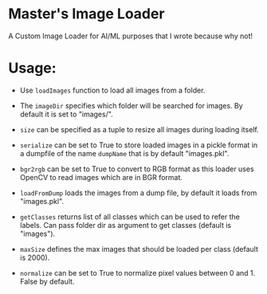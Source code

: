 # Master's Image Loader
A Custom Image Loader for AI/ML purposes that I wrote because why not!

# Usage:

* Use `loadImages` function to load all images from a folder.

* The `imageDir` specifies which folder will be searched for images. By default it is set to "images/".

* `size` can be specified as a tuple to resize all images during loading itself.

* `serialize` can be set to True to store loaded images in a pickle format in a dumpfile of the name `dumpName` that is by default "images.pkl".

* `bgr2rgb` can be set to True to convert to RGB format as this loader uses OpenCV to read images which are in BGR format.

* `loadFromDump` loads the images from a dump file, by default it loads from "images.pkl".

* `getClasses` returns list of all classes which can be used to refer the labels. Can pass folder dir as argument to get classes (default is "images").

* `maxSize` defines the max images that should be loaded per class (default is 2000).

* `normalize` can be set to True to normalize pixel values between 0 and 1. False by default.
